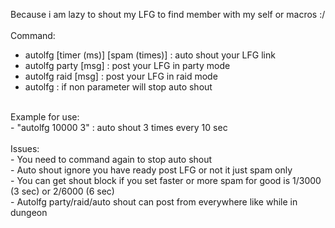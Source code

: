 Because i am lazy to shout my LFG to find member with my self or macros :/</br>
</br>
Command:</br>
- autolfg [timer (ms)] [spam (times)] : auto shout your LFG link</br>
- autolfg party [msg] : post your LFG in party mode</br>
- autolfg raid [msg] : post your LFG in raid mode</br>
- autolfg : if non parameter will stop auto shout</br>
</br>
Example for use:</br>
- "autolfg 10000 3" : auto shout 3 times every 10 sec</br>
</br>
Issues:</br>
- You need to command again to stop auto shout</br>
- Auto shout ignore you have ready post LFG or not it just spam only</br>
- You can get shout block if you set faster or more spam for good is 1/3000 (3 sec) or 2/6000 (6 sec)</br>
- Autolfg party/raid/auto shout can post from everywhere like while in dungeon</br>
